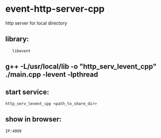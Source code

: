 # event-http-server-cpp
http server for local directory

## library:
       libevent

## g++ -L/usr/local/lib -o "http_serv_levent_cpp"  ./main.cpp   -levent -lpthread

## start service:
	http_serv_levent_cpp <path_to_share_dir>


## show in browser:
	IP:4999

